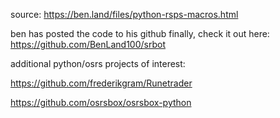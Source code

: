 source: https://ben.land/files/python-rsps-macros.html

ben has posted the code to his github finally, check it out here: https://github.com/BenLand100/srbot

additional python/osrs projects of interest:

https://github.com/frederikgram/Runetrader

https://github.com/osrsbox/osrsbox-python
